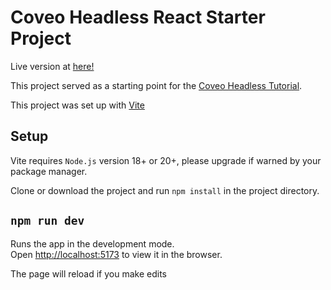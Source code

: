 # Coveo Headless React Starter Project

Live version at [here!](https://leafy-emblem-451720-h9.ue.r.appspot.com/)

This project served as a starting point for the [Coveo Headless Tutorial](https://levelup.coveo.com/learn/courses/headless-tutorial).

This project was set up with [Vite](https://vitejs.dev/guide/#scaffolding-your-first-vite-project)

## Setup

Vite requires `Node.js` version 18+ or 20+, please upgrade if warned by your package manager.

Clone or download the project and run `npm install` in the project directory.

## `npm run dev`

Runs the app in the development mode.\
Open [http://localhost:5173](http://localhost:5173) to view it in the browser.

The page will reload if you make edits
